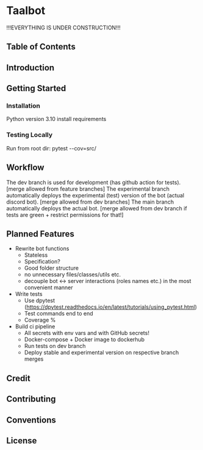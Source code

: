 # Taalbot

!!!EVERYTHING IS UNDER CONSTRUCTION!!!

## Table of Contents

## Introduction

## Getting Started

### Installation

Python version 3.10
    install requirements

### Testing Locally

Run from root dir:
    pytest --cov=src/

## Workflow

The dev branch is used for development (has github action for tests). [merge allowed from feature branches]
The experimental branch automatically deploys the experimental (test) version of the bot (actual discord bot). [merge allowed from dev branches]
The main branch automatically deploys the actual bot. [merge allowed from dev branch if tests are green + restrict permissions for that!]

## Planned Features

- Rewrite bot functions
  - Stateless
  - Specification?
  - Good folder structure
  - no unnecessary files/classes/utils etc.
  - decouple bot <-> server interactions (roles names etc.) in the most convenient manner
- Write tests
  - Use dpytest (https://dpytest.readthedocs.io/en/latest/tutorials/using_pytest.html)
  - Test commands end to end
  - Coverage %
- Build ci pipeline
  - All secrets with env vars and with GitHub secrets!
  - Docker-compose + Docker image to dockerhub
  - Run tests on dev branch
  - Deploy stable and experimental version on respective branch merges

## Credit

## Contributing

## Conventions

## License
